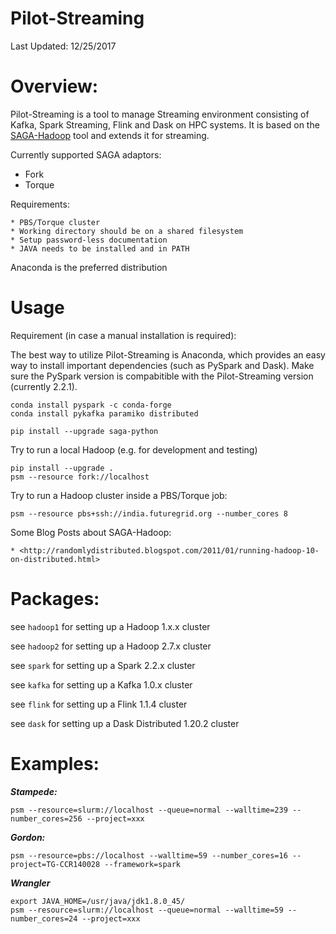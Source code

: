 # Pilot-Streaming

Last Updated: 12/25/2017

# Overview:

 Pilot-Streaming is a tool to manage Streaming environment 
 consisting of Kafka, Spark Streaming, Flink and Dask on HPC systems. 
 It is based on the [SAGA-Hadoop](http://github.com/drelu/saga-hadoop) tool and extends 
 it for streaming.

Currently supported SAGA adaptors:

- Fork
- Torque

Requirements:

	* PBS/Torque cluster
	* Working directory should be on a shared filesystem
	* Setup password-less documentation
	* JAVA needs to be installed and in PATH


Anaconda is the preferred distribution


# Usage

Requirement (in case a manual installation is required):

The best way to utilize Pilot-Streaming is Anaconda, which provides an easy way to install
important dependencies (such as PySpark and Dask). Make sure the PySpark version is compabitible 
with the Pilot-Streaming version (currently 2.2.1).

    conda install pyspark -c conda-forge 
    conda install pykafka paramiko distributed 
    
    pip install --upgrade saga-python

Try to run a local Hadoop (e.g. for development and testing)
	
	
    pip install --upgrade .
    psm --resource fork://localhost
    
    
Try to run a Hadoop cluster inside a PBS/Torque job:

    psm --resource pbs+ssh://india.futuregrid.org --number_cores 8

Some Blog Posts about SAGA-Hadoop:

    * <http://randomlydistributed.blogspot.com/2011/01/running-hadoop-10-on-distributed.html>


# Packages:

see `hadoop1` for setting up a Hadoop 1.x.x cluster

see `hadoop2` for setting up a Hadoop 2.7.x cluster
 
see `spark` for setting up a Spark 2.2.x cluster

see `kafka` for setting up a Kafka 1.0.x cluster

see `flink` for setting up a Flink 1.1.4 cluster

see `dask` for setting up a Dask Distributed 1.20.2 cluster


# Examples:


***Stampede:***

    psm --resource=slurm://localhost --queue=normal --walltime=239 --number_cores=256 --project=xxx


***Gordon:***

    psm --resource=pbs://localhost --walltime=59 --number_cores=16 --project=TG-CCR140028 --framework=spark
    

***Wrangler***

    export JAVA_HOME=/usr/java/jdk1.8.0_45/
    psm --resource=slurm://localhost --queue=normal --walltime=59 --number_cores=24 --project=xxx


